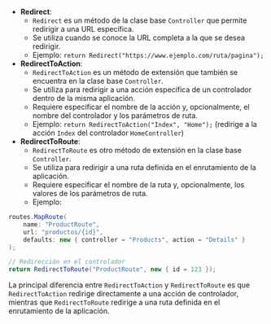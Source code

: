 - **Redirect**:
    - `Redirect` es un método de la clase base `Controller` que permite redirigir a una URL específica.
    - Se utiliza cuando se conoce la URL completa a la que se desea redirigir.
    - Ejemplo: `return Redirect("https://www.ejemplo.com/ruta/pagina");`
- **RedirectToAction**:
    - `RedirectToAction` es un método de extensión que también se encuentra en la clase base `Controller`.
    - Se utiliza para redirigir a una acción específica de un controlador dentro de la misma aplicación.
    - Requiere especificar el nombre de la acción y, opcionalmente, el nombre del controlador y los parámetros de ruta.
    - Ejemplo: `return RedirectToAction("Index", "Home");` (redirige a la acción `Index` del controlador `HomeController`)
- **RedirectToRoute**:
    - `RedirectToRoute` es otro método de extensión en la clase base `Controller`.
    - Se utiliza para redirigir a una ruta definida en el enrutamiento de la aplicación.
    - Requiere especificar el nombre de la ruta y, opcionalmente, los valores de los parámetros de ruta.
    - Ejemplo:

```cs
routes.MapRoute(
    name: "ProductRoute",
    url: "productos/{id}",
    defaults: new { controller = "Products", action = "Details" }
);

// Redirección en el controlador
return RedirectToRoute("ProductRoute", new { id = 123 });
```

La principal diferencia entre `RedirectToAction` y `RedirectToRoute` es que `RedirectToAction` redirige directamente a una acción de controlador, mientras que `RedirectToRoute` redirige a una ruta definida en el enrutamiento de la aplicación.